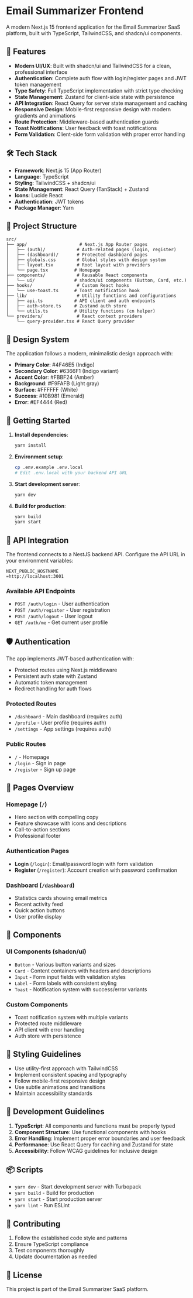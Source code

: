 # Email Summarizer Frontend

A modern Next.js 15 frontend application for the Email Summarizer SaaS platform, built with TypeScript, TailwindCSS, and shadcn/ui components.

## 🚀 Features

- **Modern UI/UX**: Built with shadcn/ui and TailwindCSS for a clean, professional interface
- **Authentication**: Complete auth flow with login/register pages and JWT token management
- **Type Safety**: Full TypeScript implementation with strict type checking
- **State Management**: Zustand for client-side state with persistence
- **API Integration**: React Query for server state management and caching
- **Responsive Design**: Mobile-first responsive design with modern gradients and animations
- **Route Protection**: Middleware-based authentication guards
- **Toast Notifications**: User feedback with toast notifications
- **Form Validation**: Client-side form validation with proper error handling

## 🛠 Tech Stack

- **Framework**: Next.js 15 (App Router)
- **Language**: TypeScript
- **Styling**: TailwindCSS + shadcn/ui
- **State Management**: React Query (TanStack) + Zustand
- **Icons**: Lucide React
- **Authentication**: JWT tokens
- **Package Manager**: Yarn

## 📁 Project Structure

```
src/
├── app/                    # Next.js App Router pages
│   ├── (auth)/            # Auth-related pages (login, register)
│   ├── (dashboard)/       # Protected dashboard pages
│   ├── globals.css        # Global styles with design system
│   ├── layout.tsx         # Root layout with providers
│   └── page.tsx          # Homepage
├── components/            # Reusable React components
│   └── ui/               # shadcn/ui components (Button, Card, etc.)
├── hooks/                 # Custom React hooks
│   └── use-toast.ts      # Toast notification hook
├── lib/                   # Utility functions and configurations
│   ├── api.ts            # API client and auth endpoints
│   ├── auth-store.ts     # Zustand auth store
│   └── utils.ts          # Utility functions (cn helper)
└── providers/             # React context providers
    └── query-provider.tsx # React Query provider
```

## 🎨 Design System

The application follows a modern, minimalistic design approach with:

- **Primary Color**: #4F46E5 (Indigo)
- **Secondary Color**: #6366F1 (Indigo variant)
- **Accent Color**: #FBBF24 (Amber)
- **Background**: #F9FAFB (Light gray)
- **Surface**: #FFFFFF (White)
- **Success**: #10B981 (Emerald)
- **Error**: #EF4444 (Red)

## 🚦 Getting Started

1. **Install dependencies**:

   ```bash
   yarn install
   ```

2. **Environment setup**:

   ```bash
   cp .env.example .env.local
   # Edit .env.local with your backend API URL
   ```

3. **Start development server**:

   ```bash
   yarn dev
   ```

4. **Build for production**:
   ```bash
   yarn build
   yarn start
   ```

## 🔗 API Integration

The frontend connects to a NestJS backend API. Configure the API URL in your environment variables:

```env
NEXT_PUBLIC_HOSTNAME
=http://localhost:3001
```

### Available API Endpoints

- `POST /auth/login` - User authentication
- `POST /auth/register` - User registration
- `POST /auth/logout` - User logout
- `GET /auth/me` - Get current user profile

## 🛡 Authentication

The app implements JWT-based authentication with:

- Protected routes using Next.js middleware
- Persistent auth state with Zustand
- Automatic token management
- Redirect handling for auth flows

### Protected Routes

- `/dashboard` - Main dashboard (requires auth)
- `/profile` - User profile (requires auth)
- `/settings` - App settings (requires auth)

### Public Routes

- `/` - Homepage
- `/login` - Sign in page
- `/register` - Sign up page

## 📱 Pages Overview

### Homepage (`/`)

- Hero section with compelling copy
- Feature showcase with icons and descriptions
- Call-to-action sections
- Professional footer

### Authentication Pages

- **Login** (`/login`): Email/password login with form validation
- **Register** (`/register`): Account creation with password confirmation

### Dashboard (`/dashboard`)

- Statistics cards showing email metrics
- Recent activity feed
- Quick action buttons
- User profile display

## 🎯 Components

### UI Components (shadcn/ui)

- `Button` - Various button variants and sizes
- `Card` - Content containers with headers and descriptions
- `Input` - Form input fields with validation styles
- `Label` - Form labels with consistent styling
- `Toast` - Notification system with success/error variants

### Custom Components

- Toast notification system with multiple variants
- Protected route middleware
- API client with error handling
- Auth store with persistence

## 🎨 Styling Guidelines

- Use utility-first approach with TailwindCSS
- Implement consistent spacing and typography
- Follow mobile-first responsive design
- Use subtle animations and transitions
- Maintain accessibility standards

## 🔧 Development Guidelines

1. **TypeScript**: All components and functions must be properly typed
2. **Component Structure**: Use functional components with hooks
3. **Error Handling**: Implement proper error boundaries and user feedback
4. **Performance**: Use React Query for caching and Zustand for state
5. **Accessibility**: Follow WCAG guidelines for inclusive design

## 📦 Scripts

- `yarn dev` - Start development server with Turbopack
- `yarn build` - Build for production
- `yarn start` - Start production server
- `yarn lint` - Run ESLint

## 🤝 Contributing

1. Follow the established code style and patterns
2. Ensure TypeScript compliance
3. Test components thoroughly
4. Update documentation as needed

## 📄 License

This project is part of the Email Summarizer SaaS platform.
